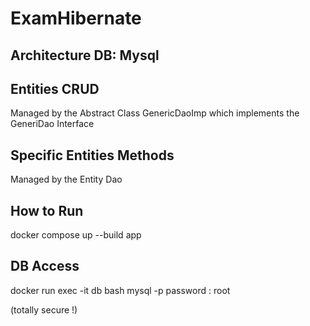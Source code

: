 # ExamHibernate

## Architecture DB: Mysql

## Entities CRUD

Managed by the Abstract Class GenericDaoImp which implements the GeneriDao Interface

## Specific Entities Methods

Managed by the Entity Dao

## How to Run

docker compose up --build app

## DB Access

docker run exec -it db bash
mysql -p
password : root

(totally secure !)
